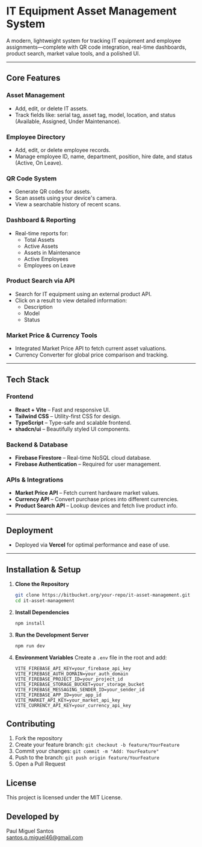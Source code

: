 # IT Equipment Asset Management System

A modern, lightweight system for tracking IT equipment and employee assignments—complete with QR code integration, real-time dashboards, product search, market value tools, and a polished UI.

---

## Core Features

### Asset Management

- Add, edit, or delete IT assets.
- Track fields like: serial tag, asset tag, model, location, and status (Available, Assigned, Under Maintenance).

### Employee Directory

- Add, edit, or delete employee records.
- Manage employee ID, name, department, position, hire date, and status (Active, On Leave).

### QR Code System

- Generate QR codes for assets.
- Scan assets using your device's camera.
- View a searchable history of recent scans.

### Dashboard & Reporting

- Real-time reports for:
  - Total Assets
  - Active Assets
  - Assets in Maintenance
  - Active Employees
  - Employees on Leave

### Product Search via API

- Search for IT equipment using an external product API.
- Click on a result to view detailed information:
  - Description
  - Model
  - Status

### Market Price & Currency Tools

- Integrated Market Price API to fetch current asset valuations.
- Currency Converter for global price comparison and tracking.

---

## Tech Stack

### Frontend

- **React + Vite** – Fast and responsive UI.
- **Tailwind CSS** – Utility-first CSS for design.
- **TypeScript** – Type-safe and scalable frontend.
- **shadcn/ui** – Beautifully styled UI components.

### Backend & Database

- **Firebase Firestore** – Real-time NoSQL cloud database.
- **Firebase Authentication** – Required for user management.

### APIs & Integrations

- **Market Price API** – Fetch current hardware market values.
- **Currency API** – Convert purchase prices into different currencies.
- **Product Search API** – Lookup devices and fetch live product info.

---

## Deployment

- Deployed via **Vercel** for optimal performance and ease of use.

---

## Installation & Setup

1. **Clone the Repository**

   ```bash
   git clone https://bitbucket.org/your-repo/it-asset-management.git
   cd it-asset-management
   ```

2. **Install Dependencies**

   ```bash
   npm install
   ```

3. **Run the Development Server**

   ```bash
   npm run dev
   ```

4. **Environment Variables**
   Create a `.env` file in the root and add:
   ```
   VITE_FIREBASE_API_KEY=your_firebase_api_key
   VITE_FIREBASE_AUTH_DOMAIN=your_auth_domain
   VITE_FIREBASE_PROJECT_ID=your_project_id
   VITE_FIREBASE_STORAGE_BUCKET=your_storage_bucket
   VITE_FIREBASE_MESSAGING_SENDER_ID=your_sender_id
   VITE_FIREBASE_APP_ID=your_app_id
   VITE_MARKET_API_KEY=your_market_api_key
   VITE_CURRENCY_API_KEY=your_currency_api_key
   ```

## Contributing

1. Fork the repository
2. Create your feature branch: `git checkout -b feature/YourFeature`
3. Commit your changes: `git commit -m "Add: YourFeature"`
4. Push to the branch: `git push origin feature/YourFeature`
5. Open a Pull Request

## License

This project is licensed under the MIT License.

## Developed by

Paul Miguel Santos  
santos.p.miguel46@gmail.com
